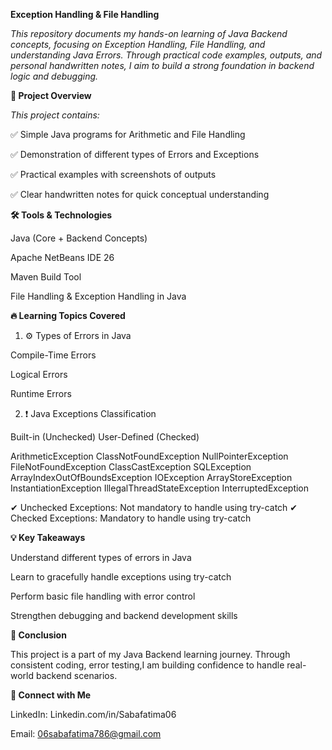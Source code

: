 **Exception Handling & File Handling**

*This repository documents my hands-on learning of Java Backend concepts, focusing on Exception Handling, File Handling, and understanding Java Errors. Through practical code examples, outputs, and personal handwritten notes, I aim to build a strong foundation in backend logic and debugging.*

**📂 Project Overview**

*This project contains:*

✅ Simple Java programs for Arithmetic and File Handling

✅ Demonstration of different types of Errors and Exceptions

✅ Practical examples with screenshots of outputs

✅ Clear handwritten notes for quick conceptual understanding



**🛠️ Tools & Technologies**

Java (Core + Backend Concepts)

Apache NetBeans IDE 26

Maven Build Tool

File Handling & Exception Handling in Java



**🔥 Learning Topics Covered**

1. ⚙️ Types of Errors in Java

Compile-Time Errors

Logical Errors

Runtime Errors


2. ❗ Java Exceptions Classification

Built-in (Unchecked)	User-Defined (Checked)

ArithmeticException
ClassNotFoundException
NullPointerException	
FileNotFoundException
ClassCastException
SQLException
ArrayIndexOutOfBoundsException
IOException
ArrayStoreException
InstantiationException
IllegalThreadStateException
InterruptedException


✔ Unchecked Exceptions: Not mandatory to handle using try-catch
✔ Checked Exceptions: Mandatory to handle using try-catch


**💡 Key Takeaways**

Understand different types of errors in Java

Learn to gracefully handle exceptions using try-catch

Perform basic file handling with error control

Strengthen debugging and backend development skills


**📢 Conclusion**

This project is a part of my Java Backend learning journey. Through consistent coding, error testing,I am building confidence to handle real-world backend scenarios.


**🤝 Connect with Me**

LinkedIn: Linkedin.com/in/Sabafatima06

Email: 06sabafatima786@gmail.com 
